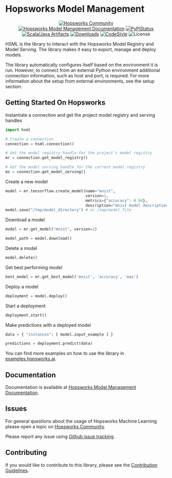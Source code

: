 # Hopsworks Model Management

<p align="center">
  <a href="https://community.hopsworks.ai"><img
    src="https://img.shields.io/discourse/users?label=Hopsworks%20Community&server=https%3A%2F%2Fcommunity.hopsworks.ai"
    alt="Hopsworks Community"
  /></a>
    <a href="https://docs.hopsworks.ai"><img
    src="https://img.shields.io/badge/docs-HSML-orange"
    alt="Hopsworks Model Management Documentation"
  /></a>
  <a href="https://pypi.org/project/hsml/"><img
    src="https://img.shields.io/pypi/v/hsml?color=blue"
    alt="PyPiStatus"
  /></a>
  <a href="https://archiva.hops.works/#artifact/com.logicalclocks/hsml"><img
    src="https://img.shields.io/badge/java-HSML-green"
    alt="Scala/Java Artifacts"
  /></a>
  <a href="https://pepy.tech/project/hsml/month"><img
    src="https://pepy.tech/badge/hsml/month"
    alt="Downloads"
  /></a>
  <a href="https://github.com/psf/black"><img
    src="https://img.shields.io/badge/code%20style-black-000000.svg"
    alt="CodeStyle"
  /></a>
  <a><img
    src="https://img.shields.io/pypi/l/hsml?color=green"
    alt="License"
  /></a>
</p>

HSML is the library to interact with the Hopsworks Model Registry and Model Serving. The library makes it easy to export, manage and deploy models.

The library automatically configures itself based on the environment it is run.
However, to connect from an external Python environment additional connection information, such as host and port, is required. For more information about the setup from external environments, see the setup section.

## Getting Started On Hopsworks

Instantiate a connection and get the project model registry and serving handles
```python
import hsml

# Create a connection
connection = hsml.connection()

# Get the model registry handle for the project's model registry
mr = connection.get_model_registry()

# Get the model serving handle for the current model registry
ms = connection.get_model_serving()
```

Create a new model
```python
model = mr.tensorflow.create_model(name="mnist",
                                   version=1,
                                   metrics={"accuracy": 0.94},
                                   description="mnist model description")
model.save("/tmp/model_directory") # or /tmp/model_file
```

Download a model
```python
model = mr.get_model("mnist", version=1)

model_path = model.download()
```

Delete a model
```python
model.delete()
```

Get best performing model
```python
best_model = mr.get_best_model('mnist', 'accuracy', 'max')

```

Deploy a model
```python
deployment = model.deploy()
```

Start a deployment
```python
deployment.start()
```

Make predictions with a deployed model
```python
data = { "instances": [ model.input_example ] }

predictions = deployment.predict(data)
```

You can find more examples on how to use the library in [examples.hopsworks.ai](https://examples.hopsworks.ai).

## Documentation

Documentation is available at [Hopsworks Model Management Documentation](https://docs.hopsworks.ai/).

## Issues

For general questions about the usage of Hopsworks Machine Learning please open a topic on [Hopsworks Community](https://community.hopsworks.ai/).

Please report any issue using [Github issue tracking](https://github.com/logicalclocks/machine-learning-api/issues).


## Contributing

If you would like to contribute to this library, please see the [Contribution Guidelines](CONTRIBUTING.md).
